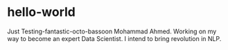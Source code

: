 # hello-world
Just Testing-fantastic-octo-bassoon
Mohammad Ahmed. Working on my way to become an expert Data Scientist. I intend to bring revolution in NLP.
